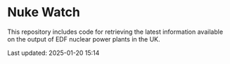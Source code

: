 # Nuke Watch

This repository includes code for retrieving the latest information available on the output of EDF nuclear power plants in the UK.

Last updated: 2025-01-20 15:14